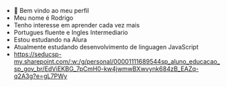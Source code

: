 - 👋 Bem vindo ao meu perfil
- Meu nome é Rodrigo
- Tenho interesse em aprender cada vez mais
- Portugues fluente e Ingles Intermediario 
- Estou estudando na Alura
- Atualmente estudando desenvolvimento de linguagen JavaScript
- https://seducsp-my.sharepoint.com/:w:/g/personal/00001111689544sp_aluno_educacao_sp_gov_br/EdViEKBG_7pCmH0-kw4jwmwBXwvynk684zB_EAZq-q2A3g?e=gL7PWy
